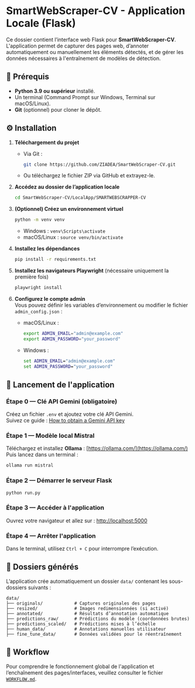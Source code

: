 # SmartWebScraper-CV - Application Locale (Flask)

Ce dossier contient l’interface web Flask pour **SmartWebScraper-CV**.  
L'application permet de capturer des pages web, d’annoter automatiquement ou manuellement les éléments détectés, et de gérer les données nécessaires à l'entraînement de modèles de détection.

## :dart: Prérequis

- **Python 3.9 ou supérieur** installé.
- Un terminal (Command Prompt sur Windows, Terminal sur macOS/Linux).
- **Git** (optionnel) pour cloner le dépôt.

## :gear: Installation

1. **Téléchargement du projet**

   - Via Git :
     ```bash
     git clone https://github.com/ZIADEA/SmartWebScraper-CV.git
     ```
   - Ou téléchargez le fichier ZIP via GitHub et extrayez-le.

2. **Accédez au dossier de l’application locale**
   ```bash
   cd SmartWebScraper-CV/LocalApp/SMARTWEBSCRAPPER-CV
   ```

3. **(Optionnel) Créez un environnement virtuel**
   ```bash
   python -m venv venv
   ```
   - Windows : `venv\Scripts\activate`
   - macOS/Linux : `source venv/bin/activate`

4. **Installez les dépendances**
   ```bash
   pip install -r requirements.txt
   ```

5. **Installez les navigateurs Playwright** (nécessaire uniquement la première fois)
   ```bash
   playwright install
   ```

6. **Configurez le compte admin**  
   Vous pouvez définir les variables d’environnement ou modifier le fichier `admin_config.json` :
   - macOS/Linux :
     ```bash
     export ADMIN_EMAIL="admin@example.com"
     export ADMIN_PASSWORD="your_password"
     ```
   - Windows :
     ```cmd
     set ADMIN_EMAIL="admin@example.com"
     set ADMIN_PASSWORD="your_password"
     ```

## :rocket: Lancement de l'application

### Étape 0 — Clé API Gemini (obligatoire)
Créez un fichier `.env` et ajoutez votre clé API Gemini.  
Suivez ce guide : [How to obtain a Gemini API key](https://dev.to/explinks/how-to-obtain-a-gemini-api-key-step-by-step-guide-4m97)

### Étape 1 — Modèle local Mistral
Téléchargez et installez **Ollama** : [https://ollama.com/](https://ollama.com/)  
Puis lancez dans un terminal :
```bash
ollama run mistral
```

### Étape 2 — Démarrer le serveur Flask
```bash
python run.py
```

### Étape 3 — Accéder à l'application
Ouvrez votre navigateur et allez sur : [http://localhost:5000](http://localhost:5000)

### Étape 4 — Arrêter l'application
Dans le terminal, utilisez `Ctrl + C` pour interrompre l’exécution.

## :file_folder: Dossiers générés

L’application crée automatiquement un dossier `data/` contenant les sous-dossiers suivants :

```
data/
├── originals/            # Captures originales des pages
├── resized/              # Images redimensionnées (si activé)
├── annotated/            # Résultats d’annotation automatique
├── predictions_raw/      # Prédictions du modèle (coordonnées brutes)
├── predictions_scaled/   # Prédictions mises à l’échelle
├── human_data/           # Annotations manuelles utilisateur
├── fine_tune_data/       # Données validées pour le réentraînement
```

## :repeat: Workflow

Pour comprendre le fonctionnement global de l'application et l’enchaînement des pages/interfaces, veuillez consulter le fichier [`WORKFLOW.md`](WORKFLOW.md).
